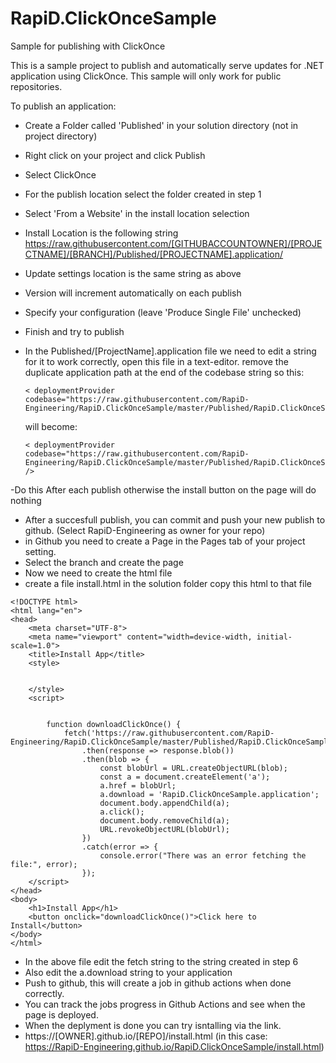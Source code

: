 # RapiD.ClickOnceSample
Sample for publishing with ClickOnce

This is a sample project to publish and automatically serve updates for .NET application using ClickOnce. This sample will only work for public repositories.

To publish an application:

- Create a Folder called 'Published' in your solution directory (not in project directory)
- Right click on your project and click Publish
- Select ClickOnce
- For the publish location select the folder created in step 1
- Select 'From a Website' in the install location selection
- Install Location is the following string  https://raw.githubusercontent.com/[GITHUBACCOUNTOWNER]/[PROJECTNAME]/[BRANCH]/Published/[PROJECTNAME].application/
- Update settings location is the same string as above
- Version will increment automatically on each publish
- Specify your configuration (leave 'Produce Single File' unchecked)
- Finish and try to publish



- In the Published/[ProjectName].application file we need to edit a string for it to work correctly, open this file in a text-editor.
  remove the duplicate application path at the end of the codebase string so
   this:
  ```
  < deploymentProvider codebase="https://raw.githubusercontent.com/RapiD-Engineering/RapiD.ClickOnceSample/master/Published/RapiD.ClickOnceSample.application/RapiD.ClickOnceSample.application"/>
  ```
  will become:
  ```
  < deploymentProvider codebase="https://raw.githubusercontent.com/RapiD-Engineering/RapiD.ClickOnceSample/master/Published/RapiD.ClickOnceSample.application" />
  ```
-Do this After each publish otherwise the install button on the page will do nothing



- After a succesfull publish, you can commit and push your new publish to github. (Select RapiD-Engineering as owner for your repo)
- in Github you need to create a Page in the Pages tab of your project setting.
- Select the branch and create the page
- Now we need to create the html file
- create a file install.html in the solution folder
copy this html to that file
```
<!DOCTYPE html>
<html lang="en">
<head>
    <meta charset="UTF-8">
    <meta name="viewport" content="width=device-width, initial-scale=1.0">
    <title>Install App</title>
    <style>
       
            
    </style>
    <script>


        function downloadClickOnce() {
            fetch('https://raw.githubusercontent.com/RapiD-Engineering/RapiD.ClickOnceSample/master/Published/RapiD.ClickOnceSample.application')
                .then(response => response.blob())
                .then(blob => {
                    const blobUrl = URL.createObjectURL(blob);
                    const a = document.createElement('a');
                    a.href = blobUrl;
                    a.download = 'RapiD.ClickOnceSample.application';
                    document.body.appendChild(a);
                    a.click();
                    document.body.removeChild(a);
                    URL.revokeObjectURL(blobUrl);
                })
                .catch(error => {
                    console.error("There was an error fetching the file:", error);
                });
    </script>
</head>
<body> 
    <h1>Install App</h1>
    <button onclick="downloadClickOnce()">Click here to Install</button>
</body>
</html>
```

- In the above file edit the fetch string to the string created in step 6
- Also edit the a.download string to your application 
- Push to github, this will create a job in github actions when done correctly.
- You can track the jobs progress in Github Actions and see when the page is deployed. 
- When the deplyment is done you can try isntalling via the link.
- https://[OWNER].github.io/[REPO]/install.html  (in this case:  https://RapiD-Engineering.github.io/RapiD.ClickOnceSample/install.html)



